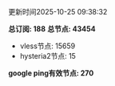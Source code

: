 更新时间2025-10-25 09:38:32

**总订阅: 188**
**总节点: 43454**
- vless节点: 15659
- hysteria2节点: 15

**google ping有效节点: 270**
